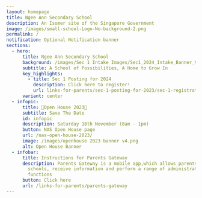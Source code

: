 ```yaml
---
layout: homepage
title: Ngee Ann Secondary School
description: An Isomer site of the Singapore Government
image: /images/small-school-Logo-No-background-2.png
permalink: /
notification: Optional Notification banner
sections:
  - hero:
      title: Ngee Ann Secondary School
      background: /images/Sec 1 Intake Images/Sec1_2024_Intake_Banner_V2.png
      subtitle: A School of Possibilities, A Home to Grow In
      key_highlights:
        - title: Sec 1 Posting for 2024
          description: Click here to register!
          url: links-for-parents/sec-1-posting-for-2023/sec-1-registration-exercise-2024-intake/
      variant: center
  - infopic:
      title: 🚀Open House 2023🎪
      subtitle: Save The Date
      id: infopic
      description: Saturday 18th November (8am - 1pm)
      button: NAS Open House page
      url: /nas-open-house-2023/
      image: /images/openhouse 2023 banner v4.png
      alt: Open House Banner
  - infobar:
      title: Instructions for Parents Gateway
      description: Parents Gateway is a mobile app,which allows parents to engage with
        schools, receive information and perform a range of administrative
        functions
      button: Click here
      url: /links-for-parents/parents-gateway
---
```

